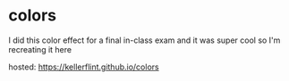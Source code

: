 # colors
I did this color effect for a final in-class exam and it was super cool so I'm recreating it here

hosted: https://kellerflint.github.io/colors
